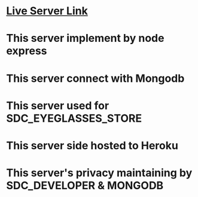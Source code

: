 # [Live Server Link](https://glacial-chamber-66798.herokuapp.com/)

# This server implement by node express
# This server connect with Mongodb
# This server used for SDC_EYEGLASSES_STORE
# This server side hosted to Heroku
# This server's privacy maintaining by SDC_DEVELOPER & MONGODB